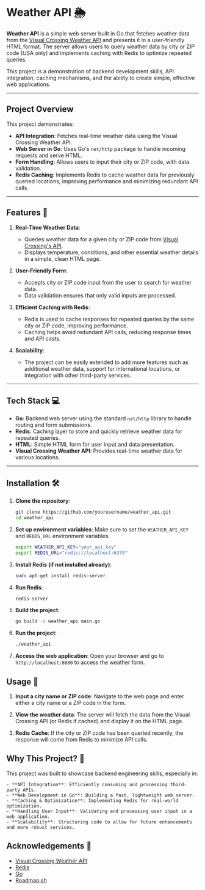 # Weather API 🌦️

**Weather API** is a simple web server built in Go that fetches weather data from the [Visual Crossing Weather API](https://www.visualcrossing.com/weather-api) and presents it in a user-friendly HTML format. The server allows users to query weather data by city or ZIP code (USA only) and implements caching with Redis to optimize repeated queries.

This project is a demonstration of backend development skills, API integration, caching mechanisms, and the ability to create simple, effective web applications.

---

## Project Overview

This project demonstrates:
- **API Integration**: Fetches real-time weather data using the Visual Crossing Weather API.
- **Web Server in Go**: Uses Go's `net/http` package to handle incoming requests and serve HTML.
- **Form Handling**: Allows users to input their city or ZIP code, with data validation.
- **Redis Caching**: Implements Redis to cache weather data for previously queried locations, improving performance and minimizing redundant API calls.
  
---

## Features 🌟

1. **Real-Time Weather Data**: 
   - Queries weather data for a given city or ZIP code from [Visual Crossing's API](https://www.visualcrossing.com/weather-api).
   - Displays temperature, conditions, and other essential weather details in a simple, clean HTML page.

2. **User-Friendly Form**:
   - Accepts city or ZIP code input from the user to search for weather data.
   - Data validation ensures that only valid inputs are processed.

3. **Efficient Caching with Redis**:
   - Redis is used to cache responses for repeated queries by the same city or ZIP code, improving performance.
   - Caching helps avoid redundant API calls, reducing response times and API costs.

4. **Scalability**: 
   - The project can be easily extended to add more features such as additional weather data, support for international locations, or integration with other third-party services.

---

## Tech Stack 💻

- **Go**: Backend web server using the standard `net/http` library to handle routing and form submissions.
- **Redis**: Caching layer to store and quickly retrieve weather data for repeated queries.
- **HTML**: Simple HTML form for user input and data presentation.
- **Visual Crossing Weather API**: Provides real-time weather data for various locations.

---

## Installation 🛠️

1. **Clone the repository**:
   ```bash
   git clone https://github.com/yourusername/weather_api.git
   cd weather_api
2. **Set up environment variables**:  Make sure to set the `WEATHER_API_KEY` and `REDIS_URL` environment variables.
   ```bash
   export WEATHER_API_KEY="your_api_key"
   export REDIS_URL="redis://localhost:6379"
   ```
3. **Install Redis (if not installed already)**:
   ```bash
   sudo apt-get install redis-server
   ```
4. **Run Redis**:
   ```bash
   redis-server
   ```
5. **Build the project**:
   ```bash
   go build -o weather_api main.go
   ```
6. **Run the project**:
   ```bash
   ./weather_api
   ```
7. **Access the web application**: Open your browser and go to `http://localhost:8080` to access the weather form.

## Usage 📝

1. **Input a city name or ZIP code**: Navigate to the web page and enter either a city name or a ZIP code in the form.

2. **View the weather data**: The server will fetch the data from the Visual Crossing API (or Redis if cached) and display it on the HTML page.

3. **Redis Cache**: If the city or ZIP code has been queried recently, the response will come from Redis to minimize API calls.

## Why This Project? 🤔

This project was built to showcase backend engineering skills, especially in:

    - **API Integration**: Efficiently consuming and processing third-party APIs.
    - **Web Development in Go**: Building a fast, lightweight web server.
    - **Caching & Optimization**: Implementing Redis for real-world optimization.
    - **Handling User Input**: Validating and processing user input in a web application.
    - **Scalability**: Structuring code to allow for future enhancements and more robust services.

## Acknowledgements 🙏

- [Visual Crossing Weather API](https://www.visualcrossing.com/weather-api)
- [Redis](https://redis.io/)
- [Go](https://go.dev/)
- [Roadmap.sh](https://roadmap.sh/)
